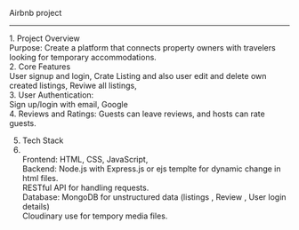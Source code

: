  Airbnb project 
<hr>
1. Project Overview
 <br>
 Purpose: Create a platform that connects property owners with travelers looking for temporary accommodations.
<br>
2. Core Features
<br>
    User signup and login,
    Crate Listing and also user edit and delete own created listings,
   Reviwe all listings,
   <br>
3. User Authentication:
<br>
    Sign up/login with email, Google
    <br>
4. Reviews and Ratings:
     Guests can leave reviews, and hosts can rate guests.
     <br>
     
5.  Tech Stack
6.  <br>
     Frontend:
        HTML, CSS, JavaScript,
        <br>
     Backend:
         Node.js with Express.js or ejs templte for dynamic change in html files.
         <br>
    RESTful API for handling requests.
    <br>
    Database:
       MongoDB for unstructured data (listings , Review , User login details)
       <br>
       Cloudinary  use for tempory media files.
      

 
